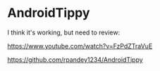 # AndroidTippy

I think it's working, but need to review:

https://www.youtube.com/watch?v=FzPdZTraVuE

https://github.com/rpandey1234/AndroidTippy
